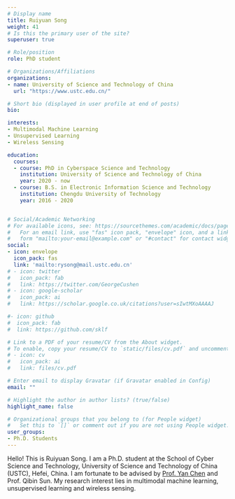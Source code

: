 ```yaml
---
# Display name
title: Ruiyuan Song
weight: 41
# Is this the primary user of the site?
superuser: true

# Role/position
role: PhD student

# Organizations/Affiliations
organizations:
- name: University of Science and Technology of China
  url: "https://www.ustc.edu.cn/"

# Short bio (displayed in user profile at end of posts)
bio: 

interests:
- Multimodal Machine Learning
- Unsupervised Learning
- Wireless Sensing

education:
  courses:
  - course: PhD in Cyberspace Science and Technology
    institution: University of Science and Technology of China
    year: 2020 - now
  - course: B.S. in Electronic Information Science and Technology
    institution: Chengdu University of Technology
    year: 2016 - 2020


# Social/Academic Networking
# For available icons, see: https://sourcethemes.com/academic/docs/page-builder/#icons
#   For an email link, use "fas" icon pack, "envelope" icon, and a link in the
#   form "mailto:your-email@example.com" or "#contact" for contact widget.
social:
- icon: envelope
  icon_pack: fas
  link: 'mailto:rysong@mail.ustc.edu.cn'
# - icon: twitter
#   icon_pack: fab
#   link: https://twitter.com/GeorgeCushen
# - icon: google-scholar
#   icon_pack: ai
#   link: https://scholar.google.co.uk/citations?user=sIwtMXoAAAAJ

#- icon: github
#  icon_pack: fab
#  link: https://github.com/sklf

# Link to a PDF of your resume/CV from the About widget.
# To enable, copy your resume/CV to `static/files/cv.pdf` and uncomment the lines below.
# - icon: cv
#   icon_pack: ai
#   link: files/cv.pdf

# Enter email to display Gravatar (if Gravatar enabled in Config)
email: ""

# Highlight the author in author lists? (true/false)
highlight_name: false

# Organizational groups that you belong to (for People widget)
#   Set this to `[]` or comment out if you are not using People widget.
user_groups:
- Ph.D. Students
---
```


Hello! This is Ruiyuan Song. I am a Ph.D. student at the School of Cyber Science and Technology, University of Science and Technology of China (USTC), Hefei, China. I am fortunate to be advised by [Prof. Yan Chen](https://chenyanustc.github.io/) and Prof. Qibin Sun. My research interest lies in multimodal machine learning, unsupervised learning and wireless sensing.
